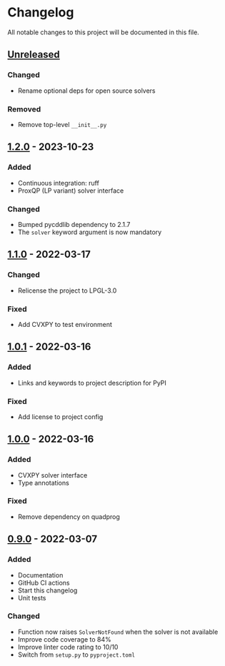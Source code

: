 # Changelog

All notable changes to this project will be documented in this file.

## [Unreleased]

### Changed

- Rename optional deps for open source solvers

### Removed

- Remove top-level ``__init__.py``

## [1.2.0] - 2023-10-23

### Added

- Continuous integration: ruff
- ProxQP (LP variant) solver interface

### Changed

- Bumped pycddlib dependency to 2.1.7
- The ``solver`` keyword argument is now mandatory

## [1.1.0] - 2022-03-17

### Changed

- Relicense the project to LPGL-3.0

### Fixed

- Add CVXPY to test environment

## [1.0.1] - 2022-03-16

### Added

- Links and keywords to project description for PyPI

### Fixed

- Add license to project config

## [1.0.0] - 2022-03-16

### Added

- CVXPY solver interface
- Type annotations

### Fixed

- Remove dependency on quadprog

## [0.9.0] - 2022-03-07

### Added

- Documentation
- GitHub CI actions
- Start this changelog
- Unit tests

### Changed

- Function now raises ``SolverNotFound`` when the solver is not available
- Improve code coverage to 84%
- Improve linter code rating to 10/10
- Switch from ``setup.py`` to ``pyproject.toml``

[unreleased]: https://github.com/qpsolvers/qpsolvers/compare/v1.2.0...HEAD
[1.2.0]: https://github.com/qpsolvers/qpsolvers/compare/v1.1.0...v1.2.0
[1.1.0]: https://github.com/qpsolvers/qpsolvers/compare/v1.0.1...v1.1.0
[1.0.1]: https://github.com/qpsolvers/qpsolvers/compare/v1.0.0...v1.0.1
[1.0.0]: https://github.com/qpsolvers/qpsolvers/compare/v0.9.0...v1.0.0
[0.9.0]: https://github.com/qpsolvers/qpsolvers/releases/tag/v0.9.0
